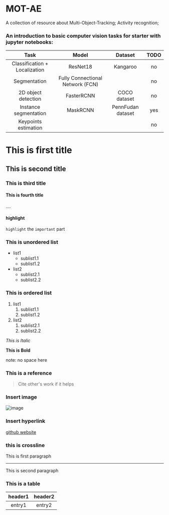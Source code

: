 # MOT-AE
A collection of resource about Multi-Object-Tracking; Activity recognition;
### An introduction to basic computer vision tasks for starter with jupyter notebooks:
|     Task     |  Model | Dataset |  TODO |
|:------------:| :----: | :------:| :----:|
| Classification + Localization | ResNet18 | Kangaroo | no |
| Segmentation | Fully Connectional Network (FCN) | | no |
| 2D object detection | FasterRCNN | COCO dataset | no |
| Instance segmentation | MaskRCNN | PennFudan dataset | yes |
| Keypoints estimation |  | | no |

# This is first title

## This is second title

### This is third title

#### This is fourth title
....

#### highlight
`highlight` the `important` part


### This is unordered list
- list1
    - sublist1.1
    - sublist1.2
- list2
    - sublist2.1
    - sublist2.2
    
### This is ordered list
1. list1
    1. sublist1.1
    2. sublist1.2
2. list2
    1. sublist2.1
    2. sublist2.2
  
*This is Italic*

**This is Bold**

note: no space here


### This is a reference    

> Cite other's work if it helps


### Insert image
![image](https://timgsa.baidu.com/timg?image&quality=80&size=b9999_10000&sec=1601396295301&di=e9dac713622b99a7f89c9f51bba1ac08&imgtype=0&src=http%3A%2F%2Fimg1.cache.netease.com%2Ftech%2F2015%2F6%2F16%2F2015061609482114e9a_550.png)

### Insert hyperlink
[github website](https://github.com/)


### this is crossline
This is first paragraph
***
This is second paragraph


### This is a table
| header1 | header2 |
| :--: | :--: |
| entry1 | entry2|
